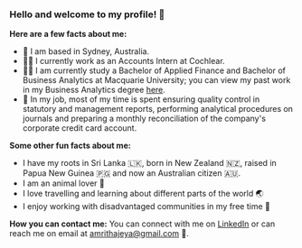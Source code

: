 ### Hello and welcome to my profile! 👋 

**Here are a few facts about me:** 
- 📍 I am based in Sydney, Australia.
- 👩‍💼 I currently work as an Accounts Intern at Cochlear.  
- 👩‍🎓 I am currently study a Bachelor of Applied Finance and Bachelor of Business Analytics at Macquarie University; you can view my past work in my Business Analytics degree [here](https://github.com/amrithajeya/Business-Analytics-Assignments "Amritha's Business Analytics Repository").  
- 💛 In my job, most of my time is spent ensuring quality control in statutory and management reports, performing analytical procedures on journals and preparing a monthly reconciliation of the company's corporate credit card account. 

**Some other fun facts about me:**
- I have my roots in Sri Lanka 🇱🇰, born in New Zealand 🇳🇿, raised in Papua New Guinea 🇵🇬 and now an Australian citizen 🇦🇺. 
- I am an animal lover 🐨 
- I love travelling and learning about different parts of the world 🌏   
- I enjoy working with disadvantaged communities in my free time 💛

**How you can contact me:**
You can connect with me on [LinkedIn](https://www.linkedin.com/in/amrithajeyarathan/ "Amritha's LinkedIn") or can reach me on email at amrithajeya@gmail.com 🙂.  



<!---
amrithajeya/amrithajeya is a ✨ special ✨ repository because its `README.md` (this file) appears on your GitHub profile.
You can click the Preview link to take a look at your changes.
--->

